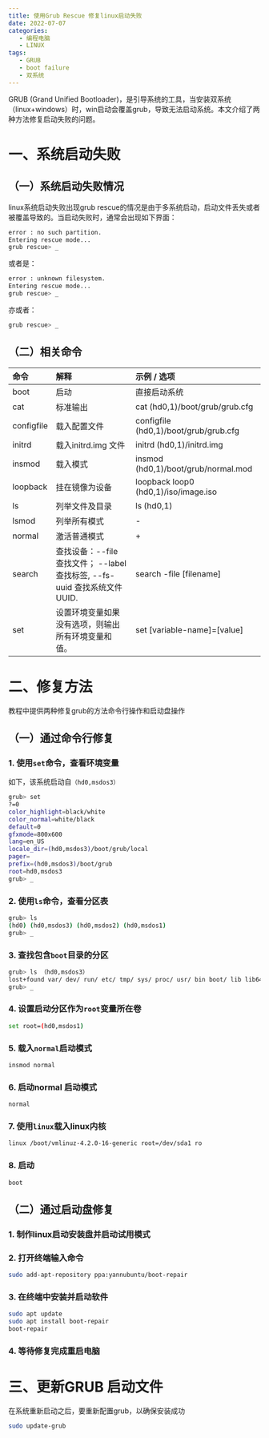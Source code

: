 ```yaml
---
title: 使用Grub Rescue 修复linux启动失败
date: 2022-07-07
categories:
   - 编程电脑
   - LINUX
tags: 
   - GRUB
   - boot failure
   - 双系统 
---
```

 GRUB (Grand Unified Bootloader)，是引导系统的工具，当安装双系统（linux+windows）时，win启动会覆盖grub，导致无法启动系统。本文介绍了两种方法修复启动失败的问题。
<!-- more -->
# 一、系统启动失败

## （一）系统启动失败情况

linux系统启动失败出现grub rescue的情况是由于多系统启动，启动文件丢失或者被覆盖导致的。当启动失败时，通常会出现如下界面：

```bash
error : no such partition.
Entering rescue mode...
grub rescue> _
```

或者是：

```bash
error : unknown filesystem.
Entering rescue mode...
grub rescue> _
```

亦或者：

```bash
grub rescue> _
```

## （二）相关命令

|命令|解释|示例 / 选项|
|:----|:----|:----|
|boot|启动|直接启动系统|
|cat|标准输出|cat (hd0,1)/boot/grub/grub.cfg|
|configfile|载入配置文件|configfile (hd0,1)/boot/grub/grub.cfg|
|initrd|载入initrd.img 文件|initrd (hd0,1)/initrd.img|
|insmod|载入模式|insmod (hd0,1)/boot/grub/normal.mod|
|loopback|挂在镜像为设备|loopback loop0 (hd0,1)/iso/image.iso|
|ls|列举文件及目录|	ls (hd0,1)|
|lsmod|列举所有模式|-|
|normal|激活普通模式|+|
|search|查找设备：--file 查找文件； --label 查找标签, --fs-uuid 查找系统文件 UUID.|search -file [filename]|
|set|设置环境变量如果没有选项，则输出所有环境变量和值。|set [variable-name]=[value]|

# 二、修复方法
教程中提供两种修复grub的方法命令行操作和启动盘操作

## （一）通过命令行修复
### 1. 使用`set`命令，查看环境变量
如下，该系统启动自`（hd0,msdos3）`

```bash
grub> set
?=0
color_highlight=black/white
color_normal=white/black
default=0
gfxmode=800x600
lang=en_US
locale_dir=(hd0,msdos3)/boot/grub/local
pager=
prefix=(hd0,msdos3)/boot/grub
root=hd0,msdos3
grub> _
```

### 2. 使用`ls`命令，查看分区表

```bash
grub> ls
(hd0) (hd0,msdos3) (hd0,msdos2) (hd0,msdos1)
grub> _
```

### 3. 查找包含`boot`目录的分区

```bash
grub> ls （hd0,msdos3）
lost+found var/ dev/ run/ etc/ tmp/ sys/ proc/ usr/ bin boot/ lib lib64 mnt/ opt/ root/ sbin srv/
grub> _
```

### 4. 设置启动分区作为`root`变量所在卷

```bash
set root=(hd0,msdos1)
```

### 5. 载入`normal`启动模式

```bash
insmod normal
```

### 6. 启动normal 启动模式

```bash
normal
```

### 7. 使用`linux`载入linux内核

```bash
linux /boot/vmlinuz-4.2.0-16-generic root=/dev/sda1 ro
```

### 8. 启动

```bash
boot
```

## （二）通过启动盘修复

### 1. 制作linux启动安装盘并启动试用模式

### 2. 打开终端输入命令

```bash
sudo add-apt-repository ppa:yannubuntu/boot-repair
```
### 3. 在终端中安装并启动软件

```bash
sudo apt update
sudo apt install boot-repair
boot-repair
```
### 4. 等待修复完成重启电脑

# 三、更新GRUB 启动文件
在系统重新启动之后，要重新配置grub，以确保安装成功

```bash
sudo update-grub
```